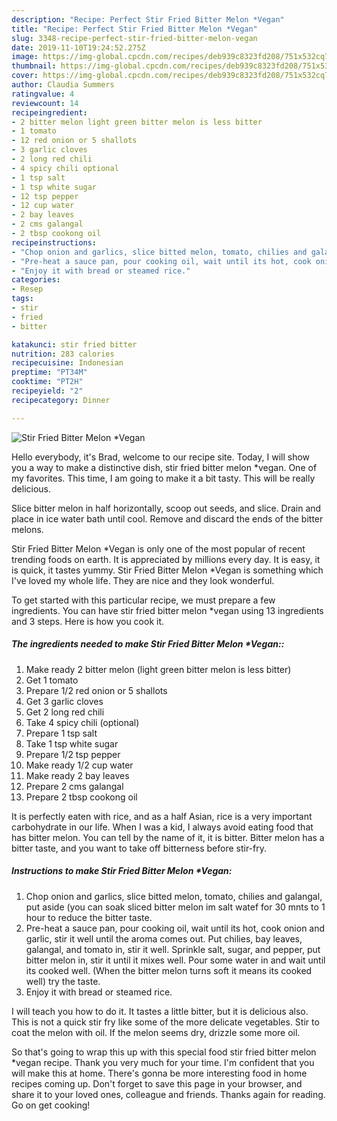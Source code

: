 ```yaml
---
description: "Recipe: Perfect Stir Fried Bitter Melon *Vegan"
title: "Recipe: Perfect Stir Fried Bitter Melon *Vegan"
slug: 3348-recipe-perfect-stir-fried-bitter-melon-vegan
date: 2019-11-10T19:24:52.275Z
image: https://img-global.cpcdn.com/recipes/deb939c8323fd208/751x532cq70/stir-fried-bitter-melon-vegan-recipe-main-photo.jpg
thumbnail: https://img-global.cpcdn.com/recipes/deb939c8323fd208/751x532cq70/stir-fried-bitter-melon-vegan-recipe-main-photo.jpg
cover: https://img-global.cpcdn.com/recipes/deb939c8323fd208/751x532cq70/stir-fried-bitter-melon-vegan-recipe-main-photo.jpg
author: Claudia Summers
ratingvalue: 4
reviewcount: 14
recipeingredient:
- 2 bitter melon light green bitter melon is less bitter
- 1 tomato
- 12 red onion or 5 shallots
- 3 garlic cloves
- 2 long red chili
- 4 spicy chili optional
- 1 tsp salt
- 1 tsp white sugar
- 12 tsp pepper
- 12 cup water
- 2 bay leaves
- 2 cms galangal
- 2 tbsp cookong oil
recipeinstructions:
- "Chop onion and garlics, slice bitted melon, tomato, chilies and galangal, put aside (you can soak sliced bitter melon im salt watef for 30 mnts to 1 hour to reduce the bitter taste."
- "Pre-heat a sauce pan, pour cooking oil, wait until its hot, cook onion and garlic, stir it well until the aroma comes out. Put chilies, bay leaves, galangal, and tomato in, stir it well. Sprinkle salt, sugar, and pepper, put bitter melon in, stir it until it mixes well. Pour some water in and wait until its cooked well. (When the bitter melon turns soft it means its cooked well) try the taste."
- "Enjoy it with bread or steamed rice."
categories:
- Resep
tags:
- stir
- fried
- bitter

katakunci: stir fried bitter
nutrition: 283 calories
recipecuisine: Indonesian
preptime: "PT34M"
cooktime: "PT2H"
recipeyield: "2"
recipecategory: Dinner

---
```



![Stir Fried Bitter Melon *Vegan](https://img-global.cpcdn.com/recipes/deb939c8323fd208/751x532cq70/stir-fried-bitter-melon-vegan-recipe-main-photo.jpg)

Hello everybody, it's Brad, welcome to our recipe site. Today, I will show you a way to make a distinctive dish, stir fried bitter melon *vegan. One of my favorites. This time, I am going to make it a bit tasty. This will be really delicious.

Slice bitter melon in half horizontally, scoop out seeds, and slice. Drain and place in ice water bath until cool. Remove and discard the ends of the bitter melons.

Stir Fried Bitter Melon *Vegan is only one of the most popular of recent trending foods on earth. It is appreciated by millions every day. It is easy, it is quick, it tastes yummy. Stir Fried Bitter Melon *Vegan is something which I've loved my whole life. They are nice and they look wonderful.


To get started with this particular recipe, we must prepare a few ingredients. You can have stir fried bitter melon *vegan using 13 ingredients and 3 steps. Here is how you cook it.

##### The ingredients needed to make Stir Fried Bitter Melon *Vegan::

1. Make ready 2 bitter melon (light green bitter melon is less bitter)
1. Get 1 tomato
1. Prepare 1/2 red onion or 5 shallots
1. Get 3 garlic cloves
1. Get 2 long red chili
1. Take 4 spicy chili (optional)
1. Prepare 1 tsp salt
1. Take 1 tsp white sugar
1. Prepare 1/2 tsp pepper
1. Make ready 1/2 cup water
1. Make ready 2 bay leaves
1. Prepare 2 cms galangal
1. Prepare 2 tbsp cookong oil


It is perfectly eaten with rice, and as a half Asian, rice is a very important carbohydrate in our life. When I was a kid, I always avoid eating food that has bitter melon. You can tell by the name of it, it is bitter. Bitter melon has a bitter taste, and you want to take off bitterness before stir-fry. 

##### Instructions to make Stir Fried Bitter Melon *Vegan:

1. Chop onion and garlics, slice bitted melon, tomato, chilies and galangal, put aside (you can soak sliced bitter melon im salt watef for 30 mnts to 1 hour to reduce the bitter taste.
1. Pre-heat a sauce pan, pour cooking oil, wait until its hot, cook onion and garlic, stir it well until the aroma comes out. Put chilies, bay leaves, galangal, and tomato in, stir it well. Sprinkle salt, sugar, and pepper, put bitter melon in, stir it until it mixes well. Pour some water in and wait until its cooked well. (When the bitter melon turns soft it means its cooked well) try the taste.
1. Enjoy it with bread or steamed rice.


I will teach you how to do it. It tastes a little bitter, but it is delicious also. This is not a quick stir fry like some of the more delicate vegetables. Stir to coat the melon with oil. If the melon seems dry, drizzle some more oil. 

So that's going to wrap this up with this special food stir fried bitter melon *vegan recipe. Thank you very much for your time. I'm confident that you will make this at home. There's gonna be more interesting food in home recipes coming up. Don't forget to save this page in your browser, and share it to your loved ones, colleague and friends. Thanks again for reading. Go on get cooking!
